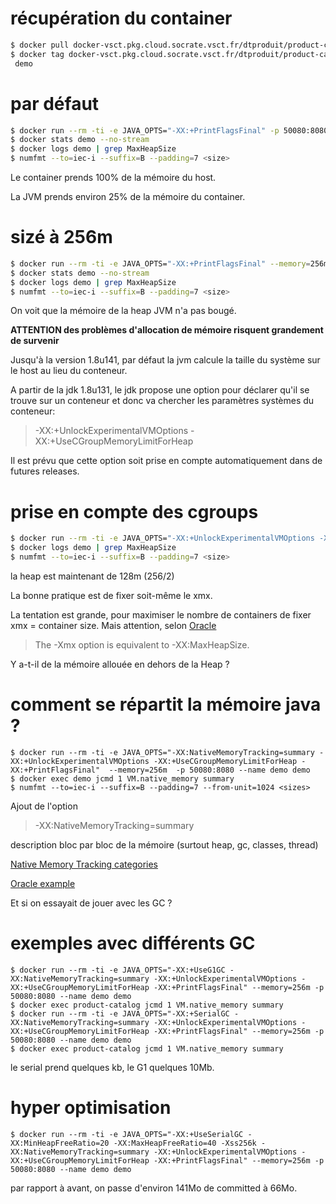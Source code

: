 # récupération du container

```bash
$ docker pull docker-vsct.pkg.cloud.socrate.vsct.fr/dtproduit/product-catalog:demo_jvm_docker
$ docker tag docker-vsct.pkg.cloud.socrate.vsct.fr/dtproduit/product-catalog:demo_jvm_docker
 demo
```

# par défaut
```bash
$ docker run --rm -ti -e JAVA_OPTS="-XX:+PrintFlagsFinal" -p 50080:8080 --name demo demo
$ docker stats demo --no-stream
$ docker logs demo | grep MaxHeapSize
$ numfmt --to=iec-i --suffix=B --padding=7 <size>
```
Le container prends 100% de la mémoire du host.

La JVM prends environ 25% de la mémoire du container.

# sizé à 256m
```bash
$ docker run --rm -ti -e JAVA_OPTS="-XX:+PrintFlagsFinal" --memory=256m -p 50080:8080 --name demo demo
$ docker stats demo --no-stream
$ docker logs demo | grep MaxHeapSize
$ numfmt --to=iec-i --suffix=B --padding=7 <size>
```
On voit que la mémoire de la heap JVM n'a pas bougé. 

__ATTENTION des problèmes d'allocation de mémoire risquent grandement de survenir__

Jusqu'à la version 1.8u141, par défaut la jvm calcule la taille du système sur le host au lieu du conteneur. 

A partir de la jdk 1.8u131, le jdk propose une option pour déclarer qu'il se trouve sur un conteneur et donc va chercher les paramètres systèmes du conteneur:

> -XX:+UnlockExperimentalVMOptions -XX:+UseCGroupMemoryLimitForHeap

Il est prévu que cette option soit prise en compte automatiquement dans de futures releases.


# prise en compte des cgroups
```bash
$ docker run --rm -ti -e JAVA_OPTS="-XX:+UnlockExperimentalVMOptions -XX:+UseCGroupMemoryLimitForHeap -XX:+PrintFlagsFinal" --memory=256m -p 50080:8080 --name demo demo
$ docker logs demo | grep MaxHeapSize
$ numfmt --to=iec-i --suffix=B --padding=7 <size>
```
la heap est maintenant de 128m (256/2)

La bonne pratique est de fixer soit-même le xmx. 

La tentation est grande, pour maximiser le nombre de containers de fixer xmx = container size. Mais attention, selon [Oracle](https://docs.oracle.com/javase/8/docs/technotes/tools/windows/java.html
 "Oracle")
> The -Xmx option is equivalent to -XX:MaxHeapSize.

Y a-t-il de la mémoire allouée en dehors de la Heap ?

# comment se répartit la mémoire java ?

```
$ docker run --rm -ti -e JAVA_OPTS="-XX:NativeMemoryTracking=summary -XX:+UnlockExperimentalVMOptions -XX:+UseCGroupMemoryLimitForHeap -XX:+PrintFlagsFinal"  --memory=256m  -p 50080:8080 --name demo demo
$ docker exec demo jcmd 1 VM.native_memory summary
$ numfmt --to=iec-i --suffix=B --padding=7 --from-unit=1024 <sizes>
```
Ajout de l'option
> -XX:NativeMemoryTracking=summary

description bloc par bloc de la mémoire (surtout heap, gc, classes, thread)

[Native Memory Tracking categories](https://docs.oracle.com/javase/8/docs/technotes/guides/troubleshoot/tooldescr022.html#BABCBGFA
 "Categories")

[Oracle example](https://docs.oracle.com/javase/8/docs/technotes/guides/troubleshoot/tooldescr007.html#BABGFJDJ
 "Oracle")

Et si on essayait de jouer avec les GC ?

# exemples avec différents GC

```
$ docker run --rm -ti -e JAVA_OPTS="-XX:+UseG1GC -XX:NativeMemoryTracking=summary -XX:+UnlockExperimentalVMOptions -XX:+UseCGroupMemoryLimitForHeap -XX:+PrintFlagsFinal" --memory=256m -p 50080:8080 --name demo demo
$ docker exec product-catalog jcmd 1 VM.native_memory summary
$ docker run --rm -ti -e JAVA_OPTS="-XX:+SerialGC -XX:NativeMemoryTracking=summary -XX:+UnlockExperimentalVMOptions -XX:+UseCGroupMemoryLimitForHeap -XX:+PrintFlagsFinal" --memory=256m -p 50080:8080 --name demo demo
$ docker exec product-catalog jcmd 1 VM.native_memory summary
```

le serial prend quelques kb, le G1 quelques 10Mb.

# hyper optimisation

``` 
$ docker run --rm -ti -e JAVA_OPTS="-XX:+UseSerialGC -XX:MinHeapFreeRatio=20 -XX:MaxHeapFreeRatio=40 -Xss256k -XX:NativeMemoryTracking=summary -XX:+UnlockExperimentalVMOptions -XX:+UseCGroupMemoryLimitForHeap -XX:+PrintFlagsFinal" --memory=256m -p 50080:8080 --name demo demo
``` 

par rapport à avant, on passe d'environ 141Mo de committed à 66Mo.
